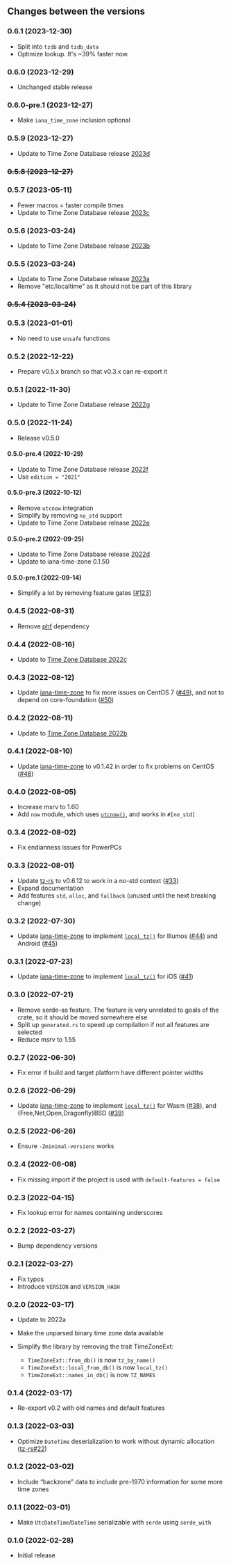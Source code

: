 ## Changes between the versions

### 0.6.1 (2023-12-30)

* Split into `tzdb` and `tzdb_data`
* Optimize lookup. It's ~39% faster now.

### 0.6.0 (2023-12-29)

* Unchanged stable release

### 0.6.0-pre.1 (2023-12-27)

* Make `iana_time_zone` inclusion optional

### 0.5.9 (2023-12-27)

* Update to Time Zone Database release [2023d](https://mm.icann.org/pipermail/tz-announce/2023-December/000080.html)

### ~~0.5.8 (2023-12-27)~~

### 0.5.7 (2023-05-11)

* Fewer macros = faster compile times
* Update to Time Zone Database release [2023c](https://mm.icann.org/pipermail/tz-announce/2023-March/000079.html)

### 0.5.6 (2023-03-24)

* Update to Time Zone Database release [2023b](https://mm.icann.org/pipermail/tz-announce/2023-March/000078.html)

### 0.5.5 (2023-03-24)

* Update to Time Zone Database release [2023a](https://mm.icann.org/pipermail/tz-announce/2023-March/000077.html)
* Remove "etc/localtime" as it should not be part of this library

### ~~0.5.4 (2023-03-24)~~

### 0.5.3 (2023-01-01)

* No need to use `unsafe` functions

### 0.5.2 (2022-12-22)

* Prepare v0.5.x branch so that v0.3.x can re-export it

### 0.5.1 (2022-11-30)

* Update to Time Zone Database release [2022g](https://mm.icann.org/pipermail/tz-announce/2022-November/000076.html)

### 0.5.0 (2022-11-24)

* Release v0.5.0

#### 0.5.0-pre.4 (2022-10-29)

* Update to Time Zone Database release [2022f](https://mm.icann.org/pipermail/tz-announce/2022-October/000075.html)
* Use `edition = "2021"`

#### 0.5.0-pre.3 (2022-10-12)

* Remove `utcnow` integration
* Simplify by removing `no_std` support
* Update to Time Zone Database release [2022e](https://mm.icann.org/pipermail/tz-announce/2022-October/000074.html)

#### 0.5.0-pre.2 (2022-09-25)

* Update to Time Zone Database release [2022d](https://mm.icann.org/pipermail/tz-announce/2022-September/000073.html)
* Update to iana-time-zone 0.1.50

#### 0.5.0-pre.1 (2022-09-14)

* Simplify a lot by removing feature gates [[#123](https://github.com/Kijewski/tzdb/pull/123)]

### 0.4.5 (2022-08-31)

* Remove [phf](https://crates.io/crates/phf) dependency

### 0.4.4 (2022-08-16)

* Update to [Time Zone Database 2022c](https://mm.icann.org/pipermail/tz-announce/2022-August/000072.html)

### 0.4.3 (2022-08-12)

* Update [iana-time-zone](https://crates.io/crates/iana-time-zone) to fix more issues on CentOS 7
  ([#49](https://github.com/strawlab/iana-time-zone/pull/49)), and not to depend on core-foundation
  ([#50](https://github.com/strawlab/iana-time-zone/pull/50))

### 0.4.2 (2022-08-11)

* Update to [Time Zone Database 2022b](https://mm.icann.org/pipermail/tz-announce/2022-August/000071.html)

### 0.4.1 (2022-08-10)

* Update [iana-time-zone](https://crates.io/crates/iana-time-zone) to v0.1.42
  in order to fix problems on CentOS
  ([#48](https://github.com/strawlab/iana-time-zone/pull/48))

### 0.4.0 (2022-08-05)

* Increase msrv to 1.60
* Add `now` module, which uses [`utcnow()`](https://crates.io/crates/utcnow),
  and works in `#[no_std]`

### 0.3.4 (2022-08-02)

* Fix endianness issues for PowerPCs

### 0.3.3 (2022-08-01)

* Update [tz-rs](https://crates.io/crates/tz-rs) to v0.6.12 to work in a no-std context
  ([#33](https://github.com/x-hgg-x/tz-rs/pull/33))
* Expand documentation
* Add features `std`, `alloc`, and `fallback` (unused until the next breaking change)

### 0.3.2 (2022-07-30)

* Update [iana-time-zone](https://crates.io/crates/iana-time-zone) to implement
  [`local_tz()`](https://docs.rs/tzdb/0.3.2/tzdb/fn.local_tz.html) for
  Illumos ([#44](https://github.com/strawlab/iana-time-zone/pull/44)) and
  Android ([#45](https://github.com/strawlab/iana-time-zone/pull/45))

### 0.3.1 (2022-07-23)

* Update [iana-time-zone](https://crates.io/crates/iana-time-zone) to implement
  [`local_tz()`](https://docs.rs/tzdb/0.2.6/tzdb/fn.local_tz.html) for
  iOS ([#41](https://github.com/strawlab/iana-time-zone/pull/41))

### 0.3.0 (2022-07-21)

* Remove serde-as feature. The feature is very unrelated to goals of the crate, so it should be
  moved somewhere else
* Split up `generated.rs` to speed up compilation if not all features are selected
* Reduce msrv to 1.55

### 0.2.7 (2022-06-30)

* Fix error if build and target platform have different pointer widths

### 0.2.6 (2022-06-29)

* Update [iana-time-zone](https://crates.io/crates/iana-time-zone) to implement
  [`local_tz()`](https://docs.rs/tzdb/0.2.6/tzdb/fn.local_tz.html) for
  Wasm ([#38](https://github.com/strawlab/iana-time-zone/pull/38)), and
  {Free,Net,Open,Dragonfly}BSD ([#39](https://github.com/strawlab/iana-time-zone/pull/39))

### 0.2.5 (2022-06-26)

* Ensure `-Zminimal-versions` works

### 0.2.4 (2022-06-08)

* Fix missing import if the project is used with `default-features = false`

### 0.2.3 (2022-04-15)

* Fix lookup error for names containing underscores

### 0.2.2 (2022-03-27)

* Bump dependency versions

### 0.2.1 (2022-03-27)

* Fix typos
* Introduce `VERSION` and `VERSION_HASH`

### 0.2.0 (2022-03-17)

* Update to 2022a
* Make the unparsed binary time zone data available
* Simplify the library by removing the trait TimeZoneExt:

   * `TimeZoneExt::from_db()` is now `tz_by_name()`
   * `TimeZoneExt::local_from_db()` is now `local_tz()`
   * `TimeZoneExt::names_in_db()` is now `TZ_NAMES`

### 0.1.4 (2022-03-17)

* Re-export v0.2 with old names and default features

### 0.1.3 (2022-03-03)

* Optimize `DateTime` deserialization to work without dynamic allocation
  ([tz-rs#22](https://github.com/x-hgg-x/tz-rs/pull/22))

### 0.1.2 (2022-03-02)

* Include “backzone” data to include pre-1970 information for some more time zones

### 0.1.1 (2022-03-01)

* Make `UtcDateTime`/`DateTime` serializable with `serde` using `serde_with`

### 0.1.0 (2022-02-28)

* Initial release
